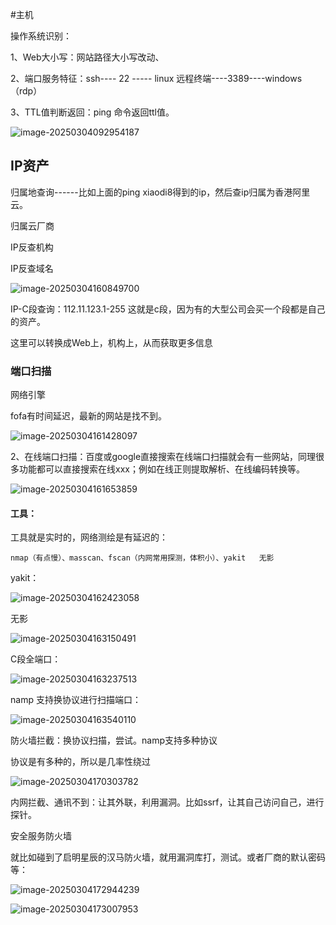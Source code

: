 #主机

操作系统识别：

1、Web大小写：网站路径大小写改动、

2、端口服务特征：ssh---- 22 ----- linux   	远程终端----3389----windows（rdp）

3、TTL值判断返回：ping 命令返回ttl值。

![image-20250304092954187](https://cdn.jsdelivr.net/gh/maybeyjb/maybe/img/202506121451794.png)

## IP资产

归属地查询------比如上面的ping  xiaodi8得到的ip，然后查ip归属为香港阿里云。

归属云厂商 

IP反查机构

IP反查域名 

![image-20250304160849700](https://cdn.jsdelivr.net/gh/maybeyjb/maybe/img/202506121451795.png)

IP-C段查询：112.11.123.1-255  这就是c段，因为有的大型公司会买一个段都是自己的资产。

这里可以转换成Web上，机构上，从而获取更多信息

### 端口扫描

 网络引擎

fofa有时间延迟，最新的网站是找不到。

![image-20250304161428097](https://cdn.jsdelivr.net/gh/maybeyjb/maybe/img/202506121451797.png)

2、在线端口扫描：百度或google直接搜索在线端口扫描就会有一些网站，同理很多功能都可以直接搜索在线xxx；例如在线正则提取解析、在线编码转换等。

![image-20250304161653859](https://cdn.jsdelivr.net/gh/maybeyjb/maybe/img/202506121451798.png)

#### 工具：

工具就是实时的，网络测绘是有延迟的：

 	nmap（有点慢）、masscan、fscan（内网常用探测，体积小）、yakit	无影

yakit：

![image-20250304162423058](https://cdn.jsdelivr.net/gh/maybeyjb/maybe/img/202506121451799.png)

无影

![image-20250304163150491](https://cdn.jsdelivr.net/gh/maybeyjb/maybe/img/202506121451800.png)

C段全端口：

![image-20250304163237513](https://cdn.jsdelivr.net/gh/maybeyjb/maybe/img/202506121451801.png)

namp  支持换协议进行扫描端口：

![image-20250304163540110](https://cdn.jsdelivr.net/gh/maybeyjb/maybe/img/202506121451802.png)

 防火墙拦截：换协议扫描，尝试。namp支持多种协议

协议是有多种的，所以是几率性绕过

![image-20250304170303782](https://cdn.jsdelivr.net/gh/maybeyjb/maybe/img/202506121451803.png)

 内网拦截、通讯不到：让其外联，利用漏洞。比如ssrf，让其自己访问自己，进行探针。

  安全服务防火墙

就比如碰到了启明星辰的汉马防火墙，就用漏洞库打，测试。或者厂商的默认密码等：

![image-20250304172944239](https://cdn.jsdelivr.net/gh/maybeyjb/maybe/img/202506121451804.png)

![image-20250304173007953](https://cdn.jsdelivr.net/gh/maybeyjb/maybe/img/202506121451805.png)

